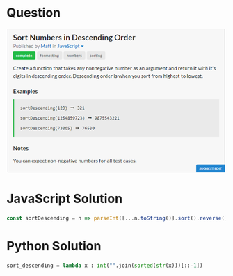 # Question
![Question](Question.PNG)
# JavaScript Solution
```javascript
const sortDescending = n => parseInt([...n.toString()].sort().reverse().join(""))
```
# Python Solution
```python
sort_descending = lambda x : int("".join(sorted(str(x)))[::-1])
```